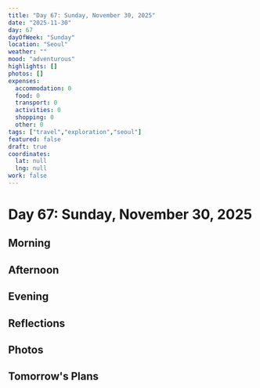 ```yaml
---
title: "Day 67: Sunday, November 30, 2025"
date: "2025-11-30"
day: 67
dayOfWeek: "Sunday"
location: "Seoul"
weather: ""
mood: "adventurous"
highlights: []
photos: []
expenses:
  accommodation: 0
  food: 0
  transport: 0
  activities: 0
  shopping: 0
  other: 0
tags: ["travel","exploration","seoul"]
featured: false
draft: true
coordinates:
  lat: null
  lng: null
work: false
---
```

# Day 67: Sunday, November 30, 2025

## Morning

## Afternoon

## Evening

## Reflections

## Photos

## Tomorrow's Plans
